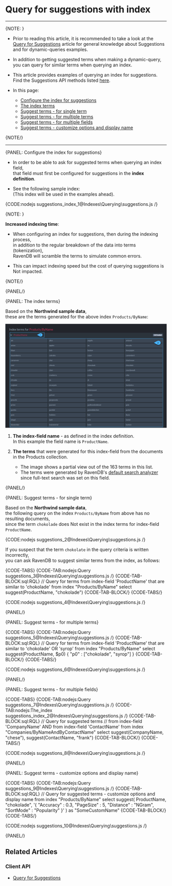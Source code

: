 # Query for suggestions with index

---

{NOTE: }

* Prior to reading this article, it is recommended to take a look at the 
  [Query for Suggestions](../../client-api/session/querying/how-to-work-with-suggestions) 
  article for general knowledge about Suggestions and for dynamic-queries examples.  

* In addition to getting suggested terms when making a dynamic-query,  
  you can query for similar terms when querying an index.

* This article provides examples of querying an index for suggestions.  
  Find the Suggestions API methods listed [here](../../client-api/session/querying/how-to-work-with-suggestions#syntax).

* In this page:

    * [Configure the index for suggestions](../../indexes/querying/suggestions#configure-the-index-for-suggestions)
    * [The index terms](../../indexes/querying/suggestions#the-index-terms)
    * [Suggest terms - for single term](../../indexes/querying/suggestions#suggest-terms---for-single-term)
    * [Suggest terms - for multiple terms](../..//indexes/querying/suggestions#suggest-terms---for-multiple-terms)
    * [Suggest terms - for multiple fields](../..//indexes/querying/suggestions#suggest-terms---for-multiple-fields)
    * [Suggest terms - customize options and display name](../..//indexes/querying/suggestions#suggest-terms---customize-options-and-display-name)

{NOTE/}

---

{PANEL: Configure the index for suggestions}

* In order to be able to ask for suggested terms when querying an index field,  
  that field must first be configured for suggestions in the **index definition**.

* See the following sample index:  
  (This index will be used in the examples ahead).

{CODE:nodejs suggestions_index_1@Indexes\Querying\suggestions.js /}

{NOTE: }

**Increased indexing time**:

* When configuring an index for suggestions, then during the indexing process,  
  in addition to the regular breakdown of the data into terms (tokenization),  
  RavenDB will scramble the terms to simulate common errors.

* This can impact indexing speed but the cost of querying suggestions is Not impacted.

{NOTE/}

{PANEL/}

{PANEL: The index terms}

Based on the **Northwind sample data**,  
these are the terms generated for the above index `Products/ByName`:

![Figure 1. Index terms](images/index-terms.png "Terms generated for index Products/ByName")

1. **The index-field name** - as defined in the index definition.   
   In this example the field name is `ProductName`.

2. **The terms** that were generated for this index-field from the documents in the Products collection.
    * The image shows a partial view out of the 163 terms in this list.
    * The terms were generated by RavenDB's [default search analyzer](../../indexes/using-analyzers#ravendb) since full-text search was set on this field.

{PANEL/}

{PANEL: Suggest terms - for single term}

Based on the **Northwind sample data**,  
the following query on the index `Products/ByName` from above has no resulting documents,  
since the term `chokolade` does Not exist in the index terms for index-field `ProductName`.

{CODE:nodejs suggestions_2@Indexes\Querying\suggestions.js /}

If you suspect that the term `chokolate` in the query criteria is written incorrectly,  
you can ask RavenDB to suggest similar terms from the index, as follows:

{CODE-TABS}
{CODE-TAB:nodejs:Query suggestions_3@Indexes\Querying\suggestions.js /}
{CODE-TAB-BLOCK:sql:RQL}
// Query for terms from index-field 'ProductName' that are similar to 'chokolade'
from index "Products/ByName"
select suggest(ProductName, "chokolade")
{CODE-TAB-BLOCK/}
{CODE-TABS/}

{CODE:nodejs suggestions_4@Indexes\Querying\suggestions.js /}

{PANEL/}

{PANEL: Suggest terms - for multiple terms}

{CODE-TABS}
{CODE-TAB:nodejs:Query suggestions_5@Indexes\Querying\suggestions.js /}
{CODE-TAB-BLOCK:sql:RQL}
// Query for terms from index-field 'ProductName' that are similar to 'chokolade' OR 'syrop'
from index "Products/ByName" select suggest(ProductName, $p0)
{ "p0" : ["chokolade", "syrop"] }
{CODE-TAB-BLOCK/}
{CODE-TABS/}

{CODE:nodejs suggestions_6@Indexes\Querying\suggestions.js /}

{PANEL/}

{PANEL: Suggest terms - for multiple fields}

{CODE-TABS}
{CODE-TAB:nodejs:Query suggestions_7@Indexes\Querying\suggestions.js /}
{CODE-TAB:nodejs:The_index suggestions_index_2@Indexes\Querying\suggestions.js /}
{CODE-TAB-BLOCK:sql:RQL}
// Query for suggested terms
// from index-field 'CompanyName' AND from index-field 'ContactName'
from index "Companies/ByNameAndByContactName"
select suggest(CompanyName, "chese"), suggest(ContactName, "frank")
{CODE-TAB-BLOCK/}
{CODE-TABS/}

{CODE:nodejs suggestions_8@Indexes\Querying\suggestions.js /}

{PANEL/}

{PANEL: Suggest terms - customize options and display name}

{CODE-TABS}
{CODE-TAB:nodejs:Query suggestions_9@Indexes\Querying\suggestions.js /}
{CODE-TAB-BLOCK:sql:RQL}
// Query for suggested terms - customize options and display name
from index "Products/ByName"
select suggest(
    ProductName,
    "chokolade",
    '{ "Accuracy" : 0.3, "PageSize" : 5, "Distance" : "NGram", "SortMode" : "Popularity" }'
) as "SomeCustomName"
{CODE-TAB-BLOCK/}
{CODE-TABS/}

{CODE:nodejs suggestions_10@Indexes\Querying\suggestions.js /}

{PANEL/}

## Related Articles

### Client API

- [Query for Suggestions](../../client-api/session/querying/how-to-work-with-suggestions)
